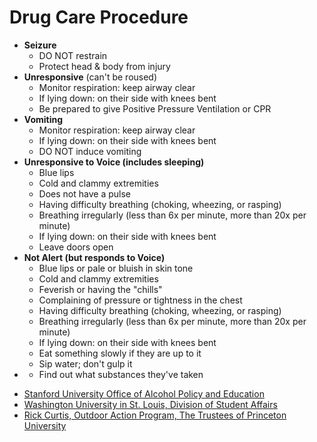 # Drug Care Procedure
* __Seizure__ <call></call>
  * DO NOT restrain
  * Protect head & body from injury
* __Unresponsive__ (can't be roused) <call></call>
  * Monitor respiration: keep airway clear
  * If lying down: on their side with knees bent
  * Be prepared to give Positive Pressure Ventilation or CPR
* __Vomiting__
  * Monitor respiration: keep airway clear
  * If lying down: on their side with knees bent
  * DO NOT induce vomiting
* __Unresponsive to Voice (includes sleeping)__
  * Blue lips <call></call>
  * Cold and clammy extremities <call></call>
  * Does not have a pulse <call></call>
  * Having difficulty breathing (choking, wheezing, or rasping) <call></call>
  * Breathing irregularly (less than 6x per minute, more than 20x per minute) <call></call>
  * If lying down: on their side with knees bent
  * Leave doors open
* __Not Alert (but responds to Voice)__
  * Blue lips or pale or bluish in skin tone <call></call>
  * Cold and clammy extremities <call></call>
  * Feverish or having the "chills" <call></call>
  * Complaining of pressure or tightness in the chest <call></call>
  * Having difficulty breathing (choking, wheezing, or rasping) <call></call>
  * Breathing irregularly (less than 6x per minute, more than 20x per minute) <call></call>
  * If lying down: on their side with knees bent
  * Eat something slowly if they are up to it
  * Sip water; don't gulp it
* <call></call>
  * Find out what substances they've taken

<sources>

* [Stanford University Office of Alcohol Policy and Education](https://alcohol.stanford.edu/alcohol-drug-info/staying-safe/looking-out-your-friends)
* [Washington University in St. Louis, Division of Student Affairs](https://students.wustl.edu/immediate-care-intoxicated-person)
* [Rick Curtis, Outdoor Action Program, The Trustees of Princeton University](https://www.princeton.edu/~oa/safety/alcohol.shtml)

</sources>
